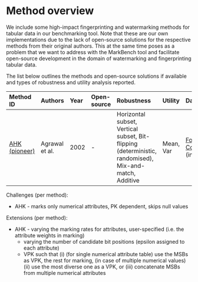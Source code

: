 # Method overview
We include some high-impact fingerprinting and watermarking methods for tabular data in our benchmarking tool. 
Note that these are our own implementations due to the lack of open-source solutions for the respective methods from their original authors.
This at the same time poses as a problem that we want to address with the MarkBench tool and facilitate open-source development in the domain of watermarking and fingerprinting tabular data.

The list below outlines the methods and open-source solutions if available and types of robustness and utility analysis reported.

| Method ID | Authors | Year | Open-source | Robustness | Utility | Dataset(s) |
| :-------- | :-----  | :--- | :---------- | :--------- | :------ | :--------- |
| [AHK (pioneer)](https://courses.cs.washington.edu/courses/cse590q/03au/watermarking_vldbj.pdf) | Agrawal et al. | 2002 | - | Horizontal subset, Vertical subset, Bit-flipping (deterministic, randomised), Mix-and-match, Additive | Mean, Var | [Forest CoverType](kdd.ics.uci.edu/databases/covertype/covertype.html) (int) |

Challenges (per method):
- AHK - marks only numerical attributes, PK dependent, skips null values

Extensions (per method):
- AHK - varying the marking rates for attributes, user-specified (i.e. the attribute weights in marking)
    - varying the number of candidate bit positions (epsilon assigned to each attribute)
    - VPK such that (i) (for single numerical attribute table) use the MSBs as VPK, the rest for marking, (in case of multiple numerical values) (ii) use the most diverse one as a VPK, or (iii) concatenate MSBs from multiple numerical attributes
